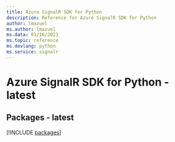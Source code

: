 ```yaml
---
title: Azure SignalR SDK for Python
description: Reference for Azure SignalR SDK for Python
author: lmazuel
ms.author: lmazuel
ms.data: 01/16/2023
ms.topic: reference
ms.devlang: python
ms.service: signalr
---
```

# Azure SignalR SDK for Python - latest
## Packages - latest
[!INCLUDE [packages](signalr-index.md)]
